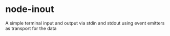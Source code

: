 # node-inout
A simple terminal input and output via stdin and stdout using event emitters as transport for the data

